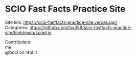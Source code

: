 # SCIO Fast Facts Practice Site
  
Site link: https://scio-fastfacts-practice-site.vercel.app/ <br>
Categories: https://github.com/tsx358/scio-fastfacts-practice-site/blob/main/script.js 


Contributers: <br>
me <br>
@bdcl on repl.it
